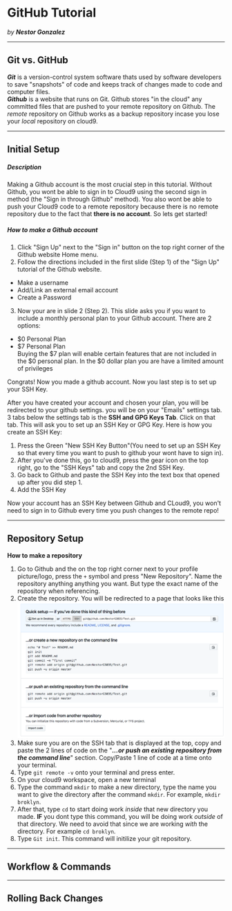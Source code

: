 # GitHub Tutorial

_by **Nestor Gonzalez**_

---
## Git vs. GitHub
 _**Git**_ is a version-control system software thats used by software developers to save "snapshots" of code and keeps track of changes made to code and computer files.  
 _**Github**_ is a website that runs on Git. Github stores "in the cloud" any committed files that are pushed to your remote repository on Github. The _remote_ repository on Github works as a backup repository incase you lose your _local_ repository on cloud9.


---
## Initial Setup
##### Description  
Making a Github account is the most crucial step in this tutorial. Without Github, you wont be able to sign in to Cloud9 using the second sign in method (the "Sign in through Github" method). You also wont be able to push your Cloud9 code to a remote repository because there is no remote repository due to the fact that **there is no account**. So lets get started!  
##### How to make a Github account
1. Click "Sign Up" next to the "Sign in"  button on the top right corner of the Github website Home menu.
2. Follow the directions included in the first slide (Step 1) of the "Sign Up" tutorial of the Github website.  

  * Make a username
  * Add/Link an external email account 
  * Create a Password
3. Now your are in slide 2 (Step 2). This slide asks you if you want to include a monthly personal plan to your Github account. There are 2 options:
* $0 Personal Plan
* $7 Personal Plan  
Buying the $7 plan will enable certain features that are not included in the $0 personal plan. In the $0 dollar plan you are have a limited amount of privileges  

Congrats! Now you made a github account. Now you last step is to set up your SSH Key.  

After you have created your account and chosen your plan, you will be redirected to your github settings. you will be on your "Emails" settings tab.  
3 tabs below the settings tab is the **SSH and GPG Keys Tab**. Click on that tab. This will ask you to set up an SSH Key or GPG Key. Here is how you create an SSH Key:
1. Press the Green "New SSH Key Button"(You need to set up an SSH Key so that every time you want to push to github your wont have to sign in).
2. After you've done this, go to cloud9, press the gear icon on the top right, go to the "SSH Keys" tab and copy the 2nd SSH Key.
3. Go back to Github and paste the SSH Key into the text box that opened up after you did step 1. 
4. Add the SSH Key  

Now your account has an SSH Key between Github and CLoud9, you won't need to sign in to Github every time you push changes to the remote repo!

  



---
## Repository Setup
**How to make a repository**
1. Go to Github and the on the top right corner next to your profile picture/logo, press the `+` symbol and press "New Repository". Name the repository anything anything you want. But type the exact name of the repository when referencing. 
2. Create the repository. You will be redirected to a page that looks like this  
![Page](Redirect.png)
3. Make sure you are on the SSH tab that is displayed at the top, copy and paste the 2 lines of code on the "***...or push an existing repository from the command line***" section. Copy/Paste 1 line of code at a time onto your terminal. 
4. Type `git remote -v` onto your terminal and press enter. 
5. On your cloud9 workspace, open a new terminal
6. Type the command `mkdir` to make a new directory, type the name you want to give the directory after the command `mkdir`. For example, `mkdir broklyn`.
7. After that, type `cd` to start doing work _inside_ that new directory you made. **IF** you dont type this command, you will be doing work _outside_ of that directory. We need to avoid that since we are working _with_ the directory. For example `cd broklyn`.
8. Type `Git init`. This command will initilize your git repository. 

---
## Workflow & Commands



---
## Rolling Back Changes